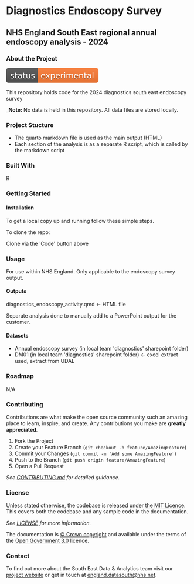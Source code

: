 # Diagnostics Endoscopy Survey
## NHS England South East regional annual endoscopy analysis - 2024

### About the Project

[![status: experimental](https://github.com/GIScience/badges/raw/master/status/experimental.svg)](https://github.com/GIScience/badges#experimental)

This repository holds code for the 2024 diagnostics south east endoscopy survey

_**Note:** No data is held in this repository. All data files are stored locally.

### Project Stucture

- The quarto markdown file is used as the main output (HTML)
- Each section of the analysis is as a separate R script, which is called by the markdown script

### Built With

R

### Getting Started

#### Installation

To get a local copy up and running follow these simple steps.

To clone the repo:

Clone via the 'Code' button above

### Usage
For use within NHS England. Only applicable to the endoscopy survey output.

#### Outputs
diagnostics_endoscopy_activity.qmd  <- HTML file

Separate analysis done to manually add to a PowerPoint output for the customer.

#### Datasets
- Annual endoscopy survey (in local team 'diagnostics' sharepoint folder)
- DM01 (in local team 'diagnostics' sharepoint folder) <- excel extract used, extract from UDAL

### Roadmap

N/A

### Contributing

Contributions are what make the open source community such an amazing place to learn, inspire, and create. Any contributions you make are **greatly appreciated**.

1. Fork the Project
2. Create your Feature Branch (`git checkout -b feature/AmazingFeature`)
3. Commit your Changes (`git commit -m 'Add some AmazingFeature'`)
4. Push to the Branch (`git push origin feature/AmazingFeature`)
5. Open a Pull Request

_See [CONTRIBUTING.md](./CONTRIBUTING.md) for detailed guidance._

### License

Unless stated otherwise, the codebase is released under [the MIT Licence][mit].
This covers both the codebase and any sample code in the documentation.

_See [LICENSE](./LICENSE) for more information._

The documentation is [© Crown copyright][copyright] and available under the terms
of the [Open Government 3.0][ogl] licence.

[mit]: LICENCE
[copyright]: http://www.nationalarchives.gov.uk/information-management/re-using-public-sector-information/uk-government-licensing-framework/crown-copyright/
[ogl]: http://www.nationalarchives.gov.uk/doc/open-government-licence/version/3/

### Contact

To find out more about the South East Data & Analytics team visit our [project website](https://github.com/orgs/nhsengland/teams/south-east-pat) or get in touch at [england.datasouth@nhs.net](mailto:england.datasouth@nhs.net).

<!-- ### Acknowledgements -->

